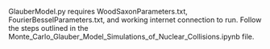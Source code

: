GlauberModel.py requires WoodSaxonParameters.txt, FourierBesselParameters.txt, and working internet connection to run.
Follow the steps outlined in the Monte_Carlo_Glauber_Model_Simulations_of_Nuclear_Collisions.ipynb file.
